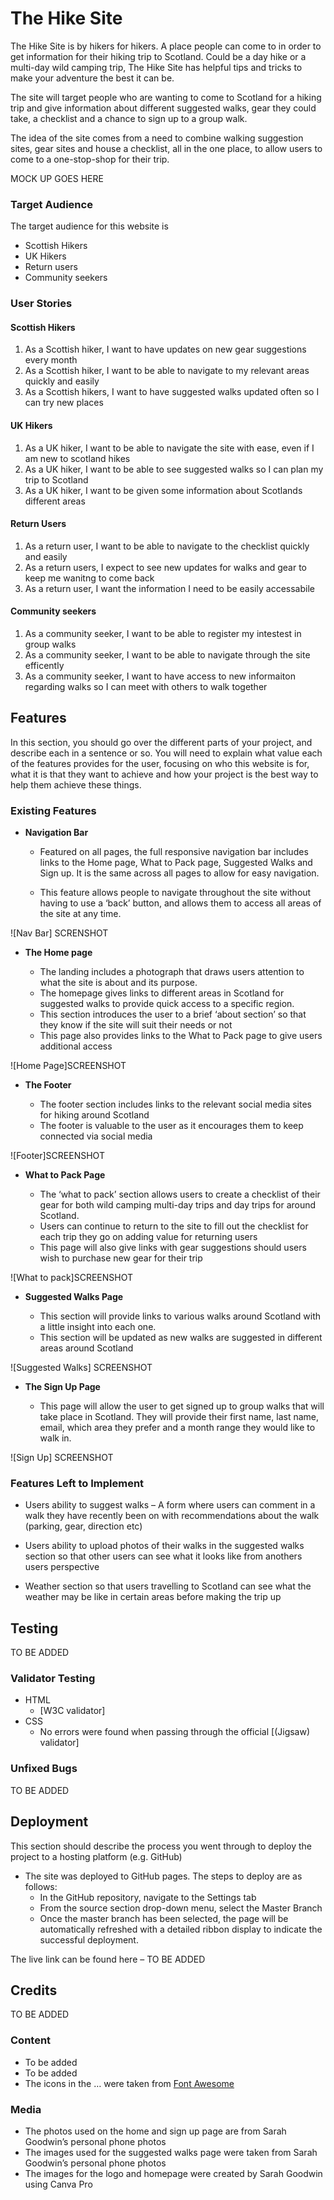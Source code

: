 # The Hike Site

The Hike Site is by hikers for hikers. A place people can come to in order to get information for their hiking trip to Scotland. Could be a day hike or a multi-day wild camping trip, The Hike Site has helpful tips and tricks to make your adventure the best it can be. 

The site will target people who are wanting to come to Scotland for a hiking trip and give information about different suggested walks, gear they could take, a checklist and a chance to sign up to a group walk. 

The idea of the site comes from a need to combine walking suggestion sites, gear sites and house a checklist, all in the one place, to allow users to come to a one-stop-shop for their trip.

MOCK UP GOES HERE

### Target Audience

The target audience for this website is
* Scottish Hikers 
* UK Hikers
* Return users 
* Community seekers

### User Stories
#### Scottish Hikers
1. As a Scottish hiker, I want to have updates on new gear suggestions every month
2. As a Scottish hiker, I want to be able to navigate to my relevant areas quickly and easily
3. As a Scottish hikers, I want to have suggested walks updated often so I can try new places

#### UK Hikers
1. As a UK hiker, I want to be able to navigate the site with ease, even if I am new to scotland hikes
2. As a UK hiker, I want to be able to see suggested walks so I can plan my trip to Scotland
3. As a UK hiker, I want to be given some information about Scotlands different areas

#### Return Users
1. As a return user, I want to be able to navigate to the checklist quickly and easily
2. As a return users, I expect to see new updates for walks and gear to keep me wanitng to come back
3. As a return user, I want the information I need to be easily accessabile

#### Community seekers
1. As a community seeker, I want to be able to register my intestest in group walks
2. As a community seeker, I want to be able to navigate through the site efficently
3. As a community seeker, I want to have access to new informaiton regarding walks so I can meet with others to walk together


## Features 

In this section, you should go over the different parts of your project, and describe each in a sentence or so. You will need to explain what value each of the features provides for the user, focusing on who this website is for, what it is that they want to achieve and how your project is the best way to help them achieve these things.

### Existing Features

- __Navigation Bar__

  - Featured on all pages, the full responsive navigation bar includes links to the Home page, What to Pack page, Suggested Walks and Sign up. It is the same across all pages to allow for easy navigation.


  - This feature allows people to navigate throughout the site without having to use a ‘back’ button, and allows them to access all areas of the site at any time.  

![Nav Bar] SCRENSHOT

- __The Home page__

  - The landing includes a photograph that draws users attention to what the site is about and its purpose.
  - The homepage gives links to different areas in Scotland for suggested walks to provide quick access to a specific region.
  - This section introduces the user to a brief ‘about section’ so that they know if the site will suit their needs or not
  - This page also provides links to the What to Pack page to give users additional access


![Home Page]SCREENSHOT


- __The Footer__ 

  - The footer section includes links to the relevant social media sites for hiking around Scotland
  - The footer is valuable to the user as it encourages them to keep connected via social media

![Footer]SCREENSHOT

- __What to Pack Page__

  - The ‘what to pack’ section allows users to create a checklist of their gear for both wild camping multi-day trips and day trips for around Scotland. 
  - Users can continue to return to the site to fill out the checklist for each trip they go on adding value for returning users
  - This page will also give links with gear suggestions should users wish to purchase new gear for their trip


![What to pack]SCREENSHOT

- __Suggested Walks Page__

  - This section will provide links to various walks around Scotland with a little insight into each one. 
  - This section will be updated as new walks are suggested in different areas around Scotland

![Suggested Walks] SCREENSHOT


- __The Sign Up Page__

  - This page will allow the user to get signed up to group walks that will take place in Scotland. They will provide their first name, last name, email, which area they prefer and a month range they would like to walk in. 

![Sign Up] SCREENSHOT


### Features Left to Implement

- Users ability to suggest walks – A form where users can comment in a walk they have recently been on with recommendations about the walk (parking, gear, direction etc)

- Users ability to upload photos of their walks in the suggested walks section so that other users can see what it looks like from anothers users perspective

- Weather section so that users travelling to Scotland can see what the weather may be like in certain areas before making the trip up



## Testing 

TO BE ADDED

### Validator Testing 

- HTML
  - [W3C validator]
- CSS
  - No errors were found when passing through the official [(Jigsaw) validator]

### Unfixed Bugs

TO BE ADDED

## Deployment

This section should describe the process you went through to deploy the project to a hosting platform (e.g. GitHub) 

- The site was deployed to GitHub pages. The steps to deploy are as follows: 
  - In the GitHub repository, navigate to the Settings tab 
  - From the source section drop-down menu, select the Master Branch
  - Once the master branch has been selected, the page will be automatically refreshed with a detailed ribbon display to indicate the successful deployment. 

The live link can be found here – TO BE ADDED 


## Credits 

TO BE ADDED

### Content 

- To be added
- To be added
- The icons in the … were taken from [Font Awesome](https://fontawesome.com/)

### Media

- The photos used on the home and sign up page are from Sarah Goodwin’s personal phone photos
- The images used for the suggested walks page were taken from Sarah Goodwin’s personal phone photos
- The images for the logo and homepage were created by Sarah Goodwin using Canva Pro
